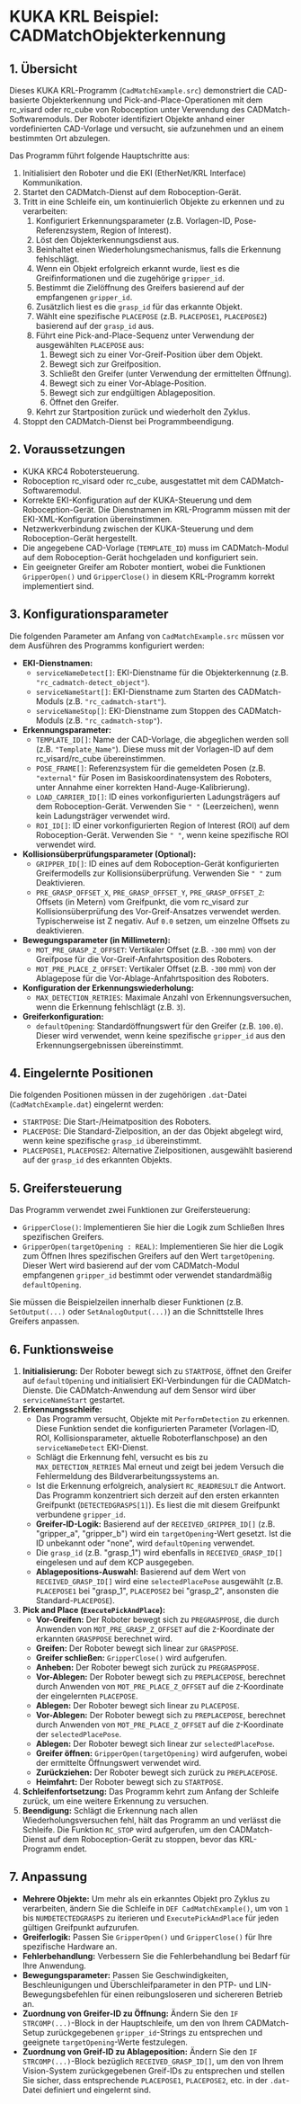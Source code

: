 # KUKA KRL Beispiel: CADMatchObjekterkennung

## 1. Übersicht

Dieses KUKA KRL-Programm (`CadMatchExample.src`) demonstriert die CAD-basierte Objekterkennung und Pick-and-Place-Operationen mit dem rc_visard oder rc_cube von Roboception unter Verwendung des CADMatch-Softwaremoduls. Der Roboter identifiziert Objekte anhand einer vordefinierten CAD-Vorlage und versucht, sie aufzunehmen und an einem bestimmten Ort abzulegen.

Das Programm führt folgende Hauptschritte aus:
1.  Initialisiert den Roboter und die EKI (EtherNet/KRL Interface) Kommunikation.
2.  Startet den CADMatch-Dienst auf dem Roboception-Gerät.
3.  Tritt in eine Schleife ein, um kontinuierlich Objekte zu erkennen und zu verarbeiten:
    1.  Konfiguriert Erkennungsparameter (z.B. Vorlagen-ID, Pose-Referenzsystem, Region of Interest).
    2.  Löst den Objekterkennungsdienst aus.
    3.  Beinhaltet einen Wiederholungsmechanismus, falls die Erkennung fehlschlägt.
    4.  Wenn ein Objekt erfolgreich erkannt wurde, liest es die Greifinformationen und die zugehörige `gripper_id`.
    5.  Bestimmt die Zielöffnung des Greifers basierend auf der empfangenen `gripper_id`.
    6.  Zusätzlich liest es die `grasp_id` für das erkannte Objekt.
    7.  Wählt eine spezifische `PLACEPOSE` (z.B. `PLACEPOSE1`, `PLACEPOSE2`) basierend auf der `grasp_id` aus.
    8.  Führt eine Pick-and-Place-Sequenz unter Verwendung der ausgewählten `PLACEPOSE` aus:
        1.  Bewegt sich zu einer Vor-Greif-Position über dem Objekt.
        2.  Bewegt sich zur Greifposition.
        3.  Schließt den Greifer (unter Verwendung der ermittelten Öffnung).
        4.  Bewegt sich zu einer Vor-Ablage-Position.
        5.  Bewegt sich zur endgültigen Ablageposition.
        6.  Öffnet den Greifer.
    9.  Kehrt zur Startposition zurück und wiederholt den Zyklus.
4.  Stoppt den CADMatch-Dienst bei Programmbeendigung.

## 2. Voraussetzungen

*   KUKA KRC4 Robotersteuerung.
*   Roboception rc_visard oder rc_cube, ausgestattet mit dem CADMatch-Softwaremodul.
*   Korrekte EKI-Konfiguration auf der KUKA-Steuerung und dem Roboception-Gerät. Die Dienstnamen im KRL-Programm müssen mit der EKI-XML-Konfiguration übereinstimmen.
*   Netzwerkverbindung zwischen der KUKA-Steuerung und dem Roboception-Gerät hergestellt.
*   Die angegebene CAD-Vorlage (`TEMPLATE_ID`) muss im CADMatch-Modul auf dem Roboception-Gerät hochgeladen und konfiguriert sein.
*   Ein geeigneter Greifer am Roboter montiert, wobei die Funktionen `GripperOpen()` und `GripperClose()` in diesem KRL-Programm korrekt implementiert sind.

## 3. Konfigurationsparameter

Die folgenden Parameter am Anfang von `CadMatchExample.src` müssen vor dem Ausführen des Programms konfiguriert werden:

*   **EKI-Dienstnamen:**
    *   `serviceNameDetect[]`: EKI-Dienstname für die Objekterkennung (z.B. `"rc_cadmatch-detect_object"`).
    *   `serviceNameStart[]`: EKI-Dienstname zum Starten des CADMatch-Moduls (z.B. `"rc_cadmatch-start"`).
    *   `serviceNameStop[]`: EKI-Dienstname zum Stoppen des CADMatch-Moduls (z.B. `"rc_cadmatch-stop"`).
*   **Erkennungsparameter:**
    *   `TEMPLATE_ID[]`: Name der CAD-Vorlage, die abgeglichen werden soll (z.B. `"Template_Name"`). Diese muss mit der Vorlagen-ID auf dem rc_visard/rc_cube übereinstimmen.
    *   `POSE_FRAME[]`: Referenzsystem für die gemeldeten Posen (z.B. `"external"` für Posen im Basiskoordinatensystem des Roboters, unter Annahme einer korrekten Hand-Auge-Kalibrierung).
    *   `LOAD_CARRIER_ID[]`: ID eines vorkonfigurierten Ladungsträgers auf dem Roboception-Gerät. Verwenden Sie `" "` (Leerzeichen), wenn kein Ladungsträger verwendet wird.
    *   `ROI_ID[]`: ID einer vorkonfigurierten Region of Interest (ROI) auf dem Roboception-Gerät. Verwenden Sie `" "`, wenn keine spezifische ROI verwendet wird.
*   **Kollisionsüberprüfungsparameter (Optional):**
    *   `GRIPPER_ID[]`: ID eines auf dem Roboception-Gerät konfigurierten Greifermodells zur Kollisionsüberprüfung. Verwenden Sie `" "` zum Deaktivieren.
    *   `PRE_GRASP_OFFSET_X`, `PRE_GRASP_OFFSET_Y`, `PRE_GRASP_OFFSET_Z`: Offsets (in Metern) vom Greifpunkt, die vom rc_visard zur Kollisionsüberprüfung des Vor-Greif-Ansatzes verwendet werden. Typischerweise ist Z negativ. Auf `0.0` setzen, um einzelne Offsets zu deaktivieren.
*   **Bewegungsparameter (in Millimetern):**
    *   `MOT_PRE_GRASP_Z_OFFSET`: Vertikaler Offset (z.B. `-300` mm) von der Greifpose für die Vor-Greif-Anfahrtsposition des Roboters.
    *   `MOT_PRE_PLACE_Z_OFFSET`: Vertikaler Offset (z.B. `-300` mm) von der Ablagepose für die Vor-Ablage-Anfahrtsposition des Roboters.
*   **Konfiguration der Erkennungswiederholung:**
    *   `MAX_DETECTION_RETRIES`: Maximale Anzahl von Erkennungsversuchen, wenn die Erkennung fehlschlägt (z.B. `3`).
*   **Greiferkonfiguration:**
    *   `defaultOpening`: Standardöffnungswert für den Greifer (z.B. `100.0`). Dieser wird verwendet, wenn keine spezifische `gripper_id` aus den Erkennungsergebnissen übereinstimmt.

## 4. Eingelernte Positionen

Die folgenden Positionen müssen in der zugehörigen `.dat`-Datei (`CadMatchExample.dat`) eingelernt werden:

*   `STARTPOSE`: Die Start-/Heimatposition des Roboters.
*   `PLACEPOSE`: Die Standard-Zielposition, an der das Objekt abgelegt wird, wenn keine spezifische `grasp_id` übereinstimmt.
*   `PLACEPOSE1`, `PLACEPOSE2`: Alternative Zielpositionen, ausgewählt basierend auf der `grasp_id` des erkannten Objekts.

## 5. Greifersteuerung

Das Programm verwendet zwei Funktionen zur Greifersteuerung:

*   `GripperClose()`: Implementieren Sie hier die Logik zum Schließen Ihres spezifischen Greifers.
*   `GripperOpen(targetOpening : REAL)`: Implementieren Sie hier die Logik zum Öffnen Ihres spezifischen Greifers auf den Wert `targetOpening`. Dieser Wert wird basierend auf der vom CADMatch-Modul empfangenen `gripper_id` bestimmt oder verwendet standardmäßig `defaultOpening`.

Sie müssen die Beispielzeilen innerhalb dieser Funktionen (z.B. `SetOutput(...)` oder `SetAnalogOutput(...)`) an die Schnittstelle Ihres Greifers anpassen.

## 6. Funktionsweise

1.  **Initialisierung:** Der Roboter bewegt sich zu `STARTPOSE`, öffnet den Greifer auf `defaultOpening` und initialisiert EKI-Verbindungen für die CADMatch-Dienste. Die CADMatch-Anwendung auf dem Sensor wird über `serviceNameStart` gestartet.
2.  **Erkennungsschleife:**
    *   Das Programm versucht, Objekte mit `PerformDetection` zu erkennen. Diese Funktion sendet die konfigurierten Parameter (Vorlagen-ID, ROI, Kollisionsparameter, aktuelle Roboterflanschpose) an den `serviceNameDetect` EKI-Dienst.
    *   Schlägt die Erkennung fehl, versucht es bis zu `MAX_DETECTION_RETRIES` Mal erneut und zeigt bei jedem Versuch die Fehlermeldung des Bildverarbeitungssystems an.
    *   Ist die Erkennung erfolgreich, analysiert `RC_READRESULT` die Antwort. Das Programm konzentriert sich derzeit auf den ersten erkannten Greifpunkt (`DETECTEDGRASPS[1]`). Es liest die mit diesem Greifpunkt verbundene `gripper_id`.
    *   **Greifer-ID-Logik:** Basierend auf der `RECEIVED_GRIPPER_ID[]` (z.B. "gripper_a", "gripper_b") wird ein `targetOpening`-Wert gesetzt. Ist die ID unbekannt oder "none", wird `defaultOpening` verwendet.
    *   Die `grasp_id` (z.B. "grasp_1") wird ebenfalls in `RECEIVED_GRASP_ID[]` eingelesen und auf dem KCP ausgegeben.
    *   **Ablagepositions-Auswahl:** Basierend auf dem Wert von `RECEIVED_GRASP_ID[]` wird eine `selectedPlacePose` ausgewählt (z.B. `PLACEPOSE1` bei "grasp_1", `PLACEPOSE2` bei "grasp_2", ansonsten die Standard-`PLACEPOSE`).
3.  **Pick and Place (`ExecutePickAndPlace`):**
    *   **Vor-Greifen:** Der Roboter bewegt sich zu `PREGRASPPOSE`, die durch Anwenden von `MOT_PRE_GRASP_Z_OFFSET` auf die `Z`-Koordinate der erkannten `GRASPPOSE` berechnet wird.
    *   **Greifen:** Der Roboter bewegt sich linear zur `GRASPPOSE`.
    *   **Greifer schließen:** `GripperClose()` wird aufgerufen.
    *   **Anheben:** Der Roboter bewegt sich zurück zu `PREGRASPPOSE`.
    *   **Vor-Ablegen:** Der Roboter bewegt sich zu `PREPLACEPOSE`, berechnet durch Anwenden von `MOT_PRE_PLACE_Z_OFFSET` auf die `Z`-Koordinate der eingelernten `PLACEPOSE`.
    *   **Ablegen:** Der Roboter bewegt sich linear zu `PLACEPOSE`.
    *   **Vor-Ablegen:** Der Roboter bewegt sich zu `PREPLACEPOSE`, berechnet durch Anwenden von `MOT_PRE_PLACE_Z_OFFSET` auf die `Z`-Koordinate der `selectedPlacePose`.
    *   **Ablegen:** Der Roboter bewegt sich linear zur `selectedPlacePose`.
    *   **Greifer öffnen:** `GripperOpen(targetOpening)` wird aufgerufen, wobei der ermittelte Öffnungswert verwendet wird.
    *   **Zurückziehen:** Der Roboter bewegt sich zurück zu `PREPLACEPOSE`.
    *   **Heimfahrt:** Der Roboter bewegt sich zu `STARTPOSE`.
4.  **Schleifenfortsetzung:** Das Programm kehrt zum Anfang der Schleife zurück, um eine weitere Erkennung zu versuchen.
5.  **Beendigung:** Schlägt die Erkennung nach allen Wiederholungsversuchen fehl, hält das Programm an und verlässt die Schleife. Die Funktion `RC_STOP` wird aufgerufen, um den CADMatch-Dienst auf dem Roboception-Gerät zu stoppen, bevor das KRL-Programm endet.

## 7. Anpassung

*   **Mehrere Objekte:** Um mehr als ein erkanntes Objekt pro Zyklus zu verarbeiten, ändern Sie die Schleife in `DEF CadMatchExample()`, um von `1` bis `NUMDETECTEDGRASPS` zu iterieren und `ExecutePickAndPlace` für jeden gültigen Greifpunkt aufzurufen.
*   **Greiferlogik:** Passen Sie `GripperOpen()` und `GripperClose()` für Ihre spezifische Hardware an.
*   **Fehlerbehandlung:** Verbessern Sie die Fehlerbehandlung bei Bedarf für Ihre Anwendung.
*   **Bewegungsparameter:** Passen Sie Geschwindigkeiten, Beschleunigungen und Überschleifparameter in den PTP- und LIN-Bewegungsbefehlen für einen reibungsloseren und sichereren Betrieb an.
*   **Zuordnung von Greifer-ID zu Öffnung:** Ändern Sie den `IF STRCOMP(...)`-Block in der Hauptschleife, um den von Ihrem CADMatch-Setup zurückgegebenen `gripper_id`-Strings zu entsprechen und geeignete `targetOpening`-Werte festzulegen. 
*   **Zuordnung von Greif-ID zu Ablageposition:** Ändern Sie den `IF STRCOMP(...)`-Block bezüglich `RECEIVED_GRASP_ID[]`, um den von Ihrem Vision-System zurückgegebenen Greif-IDs zu entsprechen und stellen Sie sicher, dass entsprechende `PLACEPOSE1`, `PLACEPOSE2`, etc. in der `.dat`-Datei definiert und eingelernt sind. 